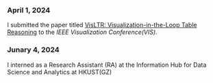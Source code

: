 ### April 1, 2024
I submitted the paper titled [VisLTR: Visualization-in-the-Loop Table Reasoning](https://arxiv.org/abs/2406.03753) to the *IEEE Visualization Conference(VIS)*.
### Junary 4, 2024
I interned as a Research Assistant (RA) at the Information Hub for Data Science and Analytics at HKUST(GZ)
